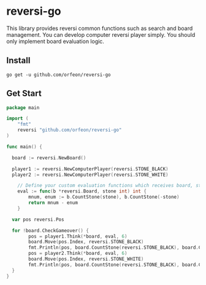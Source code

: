# reversi-go
This library provides reversi common functions such as search and board management.
You can develop computer reversi player simply.
You should only implement board evaluation logic.

## Install

```
go get -u github.com/orfeon/reversi-go
```

## Get Start

```go
package main

import (
	"fmt"
	reversi "github.com/orfeon/reversi-go"
)

func main() {

  board := reversi.NewBoard()

  player1 := reversi.NewComputerPlayer(reversi.STONE_BLACK)
  player2 := reversi.NewComputerPlayer(reversi.STONE_WHITE)

	// Define your custom evaluation functions which receives board, stone and return score
	eval := func(b *reversi.Board, stone int) int {
		mnum, enum := b.CountStone(stone), b.CountStone(-stone)
		return mnum - enum
	}

  var pos reversi.Pos

  for !board.CheckGameover() {
		pos = player1.Think(*board, eval, 6)
		board.Move(pos.Index, reversi.STONE_BLACK)
		fmt.Println(pos, board.CountStone(reversi.STONE_BLACK), board.CountStone(reversi.STONE_WHITE))
		pos = player2.Think(*board, eval, 6)
		board.Move(pos.Index, reversi.STONE_WHITE)
		fmt.Println(pos, board.CountStone(reversi.STONE_BLACK), board.CountStone(reversi.STONE_WHITE))
  }
}
```
